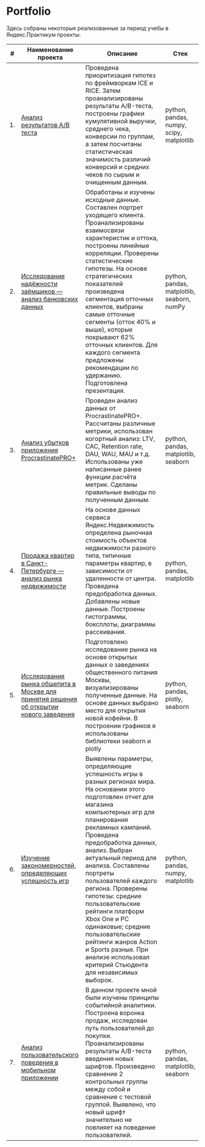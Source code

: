# Portfolio

Здесь собраны некоторые реализованные за период учебы в Яндекс.Практикум проекты:

| #    | Наименование проекта                | Описание                                                     | Стек                                                         |
| ---- | ------------------------------------------------------------ | ------------------------------------------------------------ | ------------------------------------------------------------ |
| 1.   | [Анализ результатов A/B теста](https://github.com/msvolynets/yandex-practicum/tree/6853bf0a704cd5a143f3d1b7707ade51d71765c4/AB_test) | Проведена приоритизация гипотез по фреймворкам ICE и RICE. Затем проанализированы результаты A/B-теста, построены графики кумулятивной выручки, среднего чека, конверсии по группам, а затем посчитаны статистическая значимость различий конверсий и средних чеков по сырым и очищенным данным. | python, pandas, numpy, scipy, matplotlib       |
| 2.   | [Исследование надёжности заёмщиков — анализ банковских данных](https://github.com/msvolynets/yandex-practicum/tree/main/Bank_data_analysis) | Обработаны и изучены исходные данные. Составлен портрет уходящего клиента. Проанализированы взаимосвязи характеристик и оттока, построены линейные корреляции. Проверены статистические гипотезы. На основе стратегических показателей произведена сегментация отточных клиентов, выбраны самые отточные сегменты (отток 40% и выше), которые покрывают 62% отточных клиентов. Для каждого сегмента предложены рекомендации по удержанию. Подготовлена презентация. | python, pandas, matplotlib, seaborn, numPy |
| 3.   | [Анализ убытков приложения ProcrastinatePRO+](https://github.com/msvolynets/yandex-practicum/tree/main/Business_indicators) | Проведен анализ данных от ProcrastinatePRO+. Рассчитаны различные метрики, использован когортный анализ: LTV, CAC, Retention rate, DAU, WAU, MAU и т.д. Использованы уже написанные ранее функции расчёта метрик. Сделаны правильные выводы по полученным данным.| python, pandas, matplotlib, seaborn |
| 4.   | [Продажа квартир в Санкт-Петербурге — анализ рынка недвижимости](https://github.com/msvolynets/yandex-practicum/tree/main/Estate_market_analysis) | На основе данных сервиса Яндекс.Недвижимость определена рыночная стоимость объектов недвижимости разного типа, типичные параметры квартир, в зависимости от удаленности от центра. Проведена предобработка данных. Добавлены новые данные. Построены гистограммы, боксплоты, диаграммы рассеивания.| python, pandas, matplotlib |
| 5.   | [Исследования рынка общепита в Москве для принятия решения об открытии нового заведения](https://github.com/msvolynets/yandex-practicum/tree/main/Food_service_analysis) |Подготовлено исследование рынка на основе открытых данных о заведениях общественного питания Москвы, визуализированы полученные данные. На основе данных выбрано место для открытия новой кофейни. В построении графиков я использованы библиотеки seaborn и plotly| python, pandas, plotly, seaborn |
| 6.   | [Изучение закономерностей, определяющих успешность игр](https://github.com/msvolynets/yandex-practicum/tree/main/Gamedev) |Выявлены параметры, определяющие успешность игры в разных регионах мира. На основании этого подготовлен отчет для магазина компьютерных игр для планирования рекламных кампаний. Проведена предобработка данных, анализ. Выбран актуальный период для анализа. Составлены портреты пользователей каждого региона. Проверены гипотезы: средние пользовательские рейтинги платформ Xbox One и PC одинаковые; средние пользовательские рейтинги жанров Action и Sports разные. При анализе использовал критерий Стьюдента для независимых выборок. | python, pandas, numpy, matplotlib |
| 7.   | [Анализ пользовательского поведения в мобильном приложении](https://github.com/msvolynets/yandex-practicum/tree/main/User_behavior) | В данном проекте мной были изучены принципы событийной аналитики. Построена воронка продаж, исследован путь пользователей до покупки. Проанализированы результаты A/B-теста введения новых шрифтов. Произведено сравнение 2 контрольных группы между собой и сравнение с тестовой группой. Выявлено, что новый шрифт значительно не повлияет на поведение пользователей.| python, pandas, matplotlib, seaborn|

